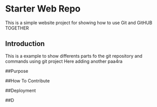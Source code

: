 # Starter Web Repo

This is a simple website project for showing how to 
use Git and GitHUB TOGETHER

## Introduction
This is a example to show differents parts fo the git repository and
commands using git project
Here adding another paa4ra

##Purpose


##How To Contribute


##Deployment

##D

